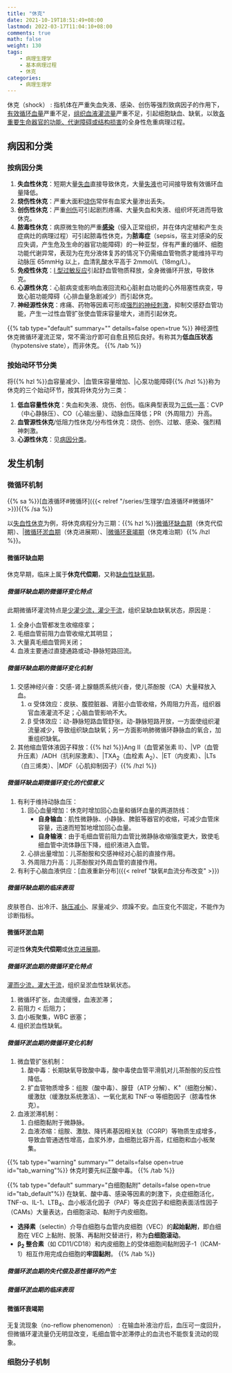 ```yaml
---
title: "休克"
date: 2021-10-19T18:51:49+08:00
lastmod: 2022-03-17T11:04:10+08:00
comments: true
math: false
weight: 130
tags:
    - 病理生理学
    - 基本病理过程
    - 休克
categories:
    - 病理生理学
---
```


休克（shock）
: 指机体在严重失血失液、感染、创伤等强烈致病因子的作用下，<ins>有效循环血量</ins>严重不足，<ins>组织血液灌流量</ins>严重不足，引起细胞缺血、缺氧，以致<ins>各重要生命器官的功能、代谢障碍或结构损害</ins>的全身性危重病理过程。

<!--more-->

## 病因和分类

### 按病因分类

1. **失血性休克**：短期大量<ins>失血</ins>直接导致休克，大量<ins>失液</ins>也可间接导致有效循环血量降低。
2. **烧伤性休克**：严重大面积<ins>烧伤</ins>常伴有血浆大量渗出丢失。
3. **创伤性休克**：严重<ins>创伤</ins>可引起剧烈疼痛、大量失血和失液、组织坏死进而导致休克。
4. **脓毒性休克**：病原微生物的严重<ins>**感染**</ins>（侵入正常组织，并在体内定植和产生炎症病灶的病理过程）可引起脓毒性休克，为**脓毒症**（sepsis，宿主对感染的反应失调，产生危及生命的器官功能障碍）的一种亚型，伴有严重的循环、细胞功能代谢异常，表现为在充分液体复苏的情况下仍需缩血管物质才能维持平均动脉压 65mmHg 以上，血清乳酸水平高于 2mmol/L（18mg/L）。
5. **免疫性休克**：<ins>Ⅰ 型过敏反应</ins>引起舒血管物质释放，全身微循环开放，导致休克。
6. **心源性休克**：心脏病变或影响血液回流和心脏射血功能的心外阻塞性病变，导致心脏功能障碍（心排血量急剧减少）而引起休克。
7. **神经源性休克**：疼痛、药物等因素可形成<ins>强烈的神经刺激</ins>，抑制交感舒血管功能，产生一过性血管扩张使血管床容量增大，进而引起休克。

{{% tab type="default" summary="" details=false open=true %}}
神经源性休克微循环灌流正常，常不需治疗即可自愈且预后良好。有称其为**低血压状态**（hypotensive state），而非休克。
{{% /tab %}}

### 按始动环节分类

将{{% hzl %}}血容量减少、|血管床容量增加、|心泵功能障碍{{% /hzl %}}称为休克的三个始动环节，按其将休克分为三类：

1. **低血容量性休克**：失血和失液、烧伤、创伤。临床典型表现为<ins>三低一高</ins>：CVP（中心静脉压）、CO（心输出量）、动脉血压降低；PR（外周阻力）升高。
2. **血管源性休克**/低阻力性休克/分布性休克：烧伤、创伤、过敏、感染、强烈精神刺激。
3. **心源性休克**：见[病因分类](#按病因分类)。

## 发生机制

### 微循环机制

{{% sa %}}[血液循环#微循环]({{< relref "/series/生理学/血液循环#微循环" >}}){{% /sa %}}

以<ins>失血性休克</ins>为例，将休克病程分为三期：{{% hzl %}}[微循环缺血期](#微循环缺血期)（休克代偿期）、|[微循环淤血期](#微循环淤血期)（休克进展期）、|[微循环衰竭期](#微循环衰竭期)（休克难治期）{{% /hzl %}}。

#### 微循环缺血期

休克早期，临床上属于**休克代偿期**，又称<ins>缺血性缺氧期</ins>。

##### 微循环缺血期的微循环变化特点

此期微循环灌流特点是<ins>少灌少流，灌少于流</ins>，组织呈缺血缺氧状态，原因是：

1. 全身小血管都发生收缩痉挛；
2. 毛细血管前阻力血管收缩尤其明显；
3. 大量真毛细血管网关闭；
4. 血液主要通过直捷通路或动-静脉短路回流。

##### 微循环缺血期的微循环变化机制

1. 交感神经兴奋：交感-肾上腺髓质系统兴奋，使儿茶酚胺（CA）大量释放入血。
    1. α 受体效应：皮肤、腹腔脏器、肾脏小血管收缩，外周阻力升高，组织器官血液灌流不足；心脑血管影响不大。
    2. β 受体效应：动-静脉短路血管舒张，动-静脉短路开放，一方面使组织灌流量减少，导致组织缺血缺氧；另一方面影响肺微循环静脉血的氧合，加重组织缺氧。
2. 其他缩血管体液因子释放：{{% hzl %}}Ang II（血管紧张素 II）、|VP（血管升压素）/ADH（抗利尿激素）、|TXA<sub>2</sub>（血栓素 A<sub>2</sub>）、|ET（内皮素）、|LTs（白三烯类）、|*MDF*（心肌抑制因子）{{% /hzl %}}

##### 微循环缺血期微循环变化的代偿意义

1. 有利于维持动脉血压：
    1. 回心血量增加：休克时增加回心血量和循环血量的两道防线：
        - **自身输血**：肌性微静脉、小静脉、脾脏等器官的收缩，可减少血管床容量，迅速而短暂地增加回心血量。
        - **自身输液**：由于毛细血管前阻力血管比微静脉收缩强度更大，致使毛细血管中流体静压下降，组织液进入血管。
    2. 心排出量增加：儿茶酚胺和交感神经对心脏的直接作用。
    3. 外周阻力升高：儿茶酚胺对外周血管的直接作用。
2. 有利于心脑血液供应：[血液重新分布]({{< relref "缺氧#血流分布改变" >}})

##### 微循环缺血期的临床表现

皮肤苍白、出冷汗、<ins>脉压减小</ins>、尿量减少、烦躁不安。血压变化不固定，不能作为诊断指标。

#### 微循环淤血期

可逆性**休克失代偿期**或<ins>休克进展期</ins>。

##### 微循环淤血期的微循环变化特点

<ins>灌而少流，灌大于流</ins>，组织呈淤血性缺氧状态。

1. 微循环扩张，血流缓慢，血液淤滞；
2. 前阻力 \< 后阻力；
3. 血小板聚集，WBC 嵌塞；
4. 组织淤血性缺氧。

##### 微循环淤血期的微循环变化机制

1. 微血管扩张机制：
    1. 酸中毒：长期缺氧导致酸中毒，酸中毒使血管平滑肌对儿茶酚胺的反应性降低。
    2. 扩血管物质增多：组胺（酸中毒）、腺苷（ATP 分解）、K<sup>+</sup>（细胞分解）、缓激肽（缓激肽系统激活）、一氧化氮和 TNF-α 等细胞因子（脓毒性休克）。
2. 血液淤滞机制：
    1. 白细胞黏附于微静脉。
    2. 血液浓缩：组胺、激肽、降钙素基因相关肽（CGRP）等物质生成增多，导致血管通透性增高，血浆外渗，血细胞比容升高，红细胞和血小板聚集。

{{% tab type="warning" summary="" details=false open=true id="tab_warning"%}}
休克时要先纠正酸中毒。
{{% /tab %}}

{{% tab type="default" summary="白细胞黏附" details=false open=true id="tab_default"%}}
在缺氧、酸中毒、感染等因素的刺激下，炎症细胞活化，TNF-α、IL-1、LTB<sub>4</sub>、血小板活化因子（PAF）等炎症因子和细胞表面活性因子（CAMs）大量表达，白细胞滚动、黏附于内皮细胞。
- **选择素**（selectin）介导白细胞与血管内皮细胞（VEC）的**起始黏附**，即白细胞在 VEC 上黏附、脱落、再黏附交替进行，称为**白细胞滚动**。
- **β<sub>2</sub> 整合素**（如 CD11/CD18）和内皮细胞上的受体细胞间黏附因子-1（ICAM-1）相互作用完成白细胞的**牢固黏附**。
{{% /tab %}}

##### 微循环淤血期的失代偿及恶性循环的产生


##### 微循环淤血期的临床表现

#### 微循环衰竭期

无复流现象（no-reflow phenomenon）
: 在输血补液治疗后，血压可一度回升，但微循环灌流量仍无明显改变，毛细血管中淤滞停止的血流也不能恢复流动的现象。

### 细胞分子机制



